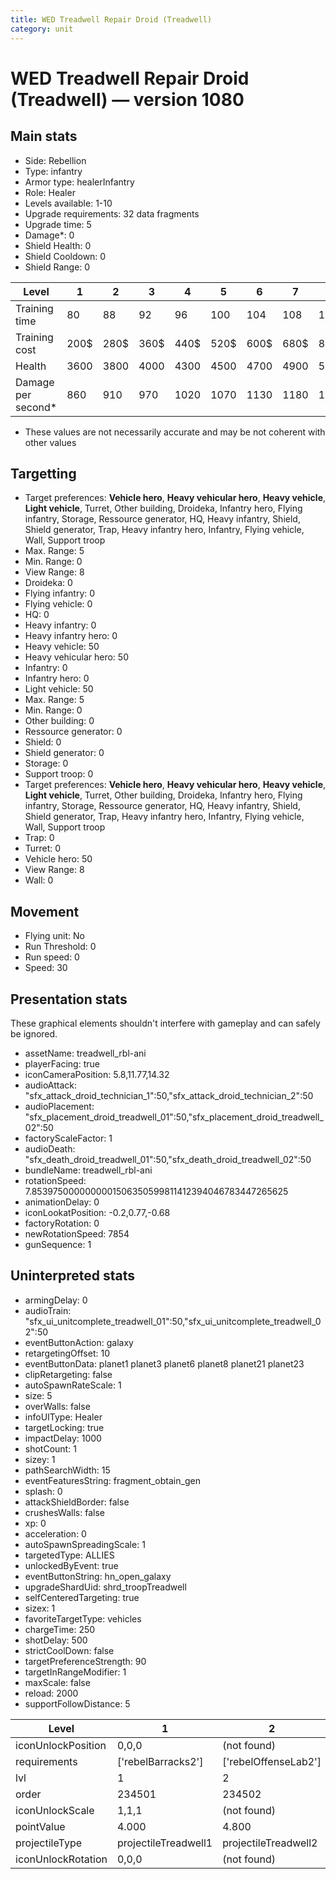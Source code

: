```yaml
---
title: WED Treadwell Repair Droid (Treadwell)
category: unit
---
```


# WED Treadwell Repair Droid (Treadwell) — version 1080

## Main stats

  * Side: Rebellion
  * Type: infantry
  * Armor type: healerInfantry
  * Role: Healer
  * Levels available: 1-10
  * Upgrade requirements: 32 data fragments
  * Upgrade time: 5
  * Damage*: 0
  * Shield Health: 0
  * Shield Cooldown: 0
  * Shield Range: 0

|Level             |1   |2   |3   |4   |5   |6   |7   |8   |9   |10   |
|------------------|----|----|----|----|----|----|----|----|----|-----|
|Training time     |80  |88  |92  |96  |100 |104 |108 |112 |116 |120  |
|Training cost     |200$|280$|360$|440$|520$|600$|680$|800$|840$|920$ |
|Health            |3600|3800|4000|4300|4500|4700|4900|5200|5600|19500|
|Damage per second*|860 |910 |970 |1020|1070|1130|1180|1230|1330|1440 |

* These values are not necessarily accurate and may be not coherent with other values

## Targetting

  * Target preferences: **Vehicle hero**, **Heavy vehicular hero**, **Heavy vehicle**, **Light vehicle**, Turret, Other building, Droideka, Infantry hero, Flying infantry, Storage, Ressource generator, HQ, Heavy infantry, Shield, Shield generator, Trap, Heavy infantry hero, Infantry, Flying vehicle, Wall, Support troop
  * Max. Range: 5
  * Min. Range: 0
  * View Range: 8
  * Droideka: 0
  * Flying infantry: 0
  * Flying vehicle: 0
  * HQ: 0
  * Heavy infantry: 0
  * Heavy infantry hero: 0
  * Heavy vehicle: 50
  * Heavy vehicular hero: 50
  * Infantry: 0
  * Infantry hero: 0
  * Light vehicle: 50
  * Max. Range: 5
  * Min. Range: 0
  * Other building: 0
  * Ressource generator: 0
  * Shield: 0
  * Shield generator: 0
  * Storage: 0
  * Support troop: 0
  * Target preferences: **Vehicle hero**, **Heavy vehicular hero**, **Heavy vehicle**, **Light vehicle**, Turret, Other building, Droideka, Infantry hero, Flying infantry, Storage, Ressource generator, HQ, Heavy infantry, Shield, Shield generator, Trap, Heavy infantry hero, Infantry, Flying vehicle, Wall, Support troop
  * Trap: 0
  * Turret: 0
  * Vehicle hero: 50
  * View Range: 8
  * Wall: 0

## Movement

  * Flying unit: No
  * Run Threshold: 0
  * Run speed: 0
  * Speed: 30

## Presentation stats

These graphical elements shouldn't interfere with gameplay and can safely be ignored.

  * assetName: treadwell_rbl-ani
  * playerFacing: true
  * iconCameraPosition: 5.8,11.77,14.32
  * audioAttack: "sfx_attack_droid_technician_1":50,"sfx_attack_droid_technician_2":50
  * audioPlacement: "sfx_placement_droid_treadwell_01":50,"sfx_placement_droid_treadwell_02":50
  * factoryScaleFactor: 1
  * audioDeath: "sfx_death_droid_treadwell_01":50,"sfx_death_droid_treadwell_02":50
  * bundleName: treadwell_rbl-ani
  * rotationSpeed: 7.8539750000000001506350599811412394046783447265625
  * animationDelay: 0
  * iconLookatPosition: -0.2,0.77,-0.68
  * factoryRotation: 0
  * newRotationSpeed: 7854
  * gunSequence: 1

## Uninterpreted stats

  * armingDelay: 0
  * audioTrain: "sfx_ui_unitcomplete_treadwell_01":50,"sfx_ui_unitcomplete_treadwell_02":50
  * eventButtonAction: galaxy
  * retargetingOffset: 10
  * eventButtonData: planet1 planet3 planet6 planet8 planet21 planet23
  * clipRetargeting: false
  * autoSpawnRateScale: 1
  * size: 5
  * overWalls: false
  * infoUIType: Healer
  * targetLocking: true
  * impactDelay: 1000
  * shotCount: 1
  * sizey: 1
  * pathSearchWidth: 15
  * eventFeaturesString: fragment_obtain_gen
  * splash: 0
  * attackShieldBorder: false
  * crushesWalls: false
  * xp: 0
  * acceleration: 0
  * autoSpawnSpreadingScale: 1
  * targetedType: ALLIES
  * unlockedByEvent: true
  * eventButtonString: hn_open_galaxy
  * upgradeShardUid: shrd_troopTreadwell
  * selfCenteredTargeting: true
  * sizex: 1
  * favoriteTargetType: vehicles
  * chargeTime: 250
  * shotDelay: 500
  * strictCoolDown: false
  * targetPreferenceStrength: 90
  * targetInRangeModifier: 1
  * maxScale: false
  * reload: 2000
  * supportFollowDistance: 5

|Level             |1                   |2                   |3                   |4                   |5                   |6                   |7                   |8                   |9                   |10                   |
|------------------|--------------------|--------------------|--------------------|--------------------|--------------------|--------------------|--------------------|--------------------|--------------------|---------------------|
|iconUnlockPosition|0,0,0               |(not found)         |(not found)         |(not found)         |(not found)         |(not found)         |(not found)         |(not found)         |(not found)         |(not found)          |
|requirements      |['rebelBarracks2']  |['rebelOffenseLab2']|['rebelOffenseLab3']|['rebelOffenseLab4']|['rebelOffenseLab5']|['rebelOffenseLab6']|['rebelOffenseLab7']|['rebelOffenseLab8']|['rebelOffenseLab9']|['rebelOffenseLab10']|
|lvl               |1                   |2                   |3                   |4                   |5                   |6                   |7                   |8                   |9                   |10                   |
|order             |234501              |234502              |234503              |234504              |234505              |234506              |234507              |234508              |234509              |234510               |
|iconUnlockScale   |1,1,1               |(not found)         |(not found)         |(not found)         |(not found)         |(not found)         |(not found)         |(not found)         |(not found)         |(not found)          |
|pointValue        |4.000               |4.800               |5.600               |6.400               |7.200               |8.000               |8.800               |9.600               |10.400              |12.000               |
|projectileType    |projectileTreadwell1|projectileTreadwell2|projectileTreadwell3|projectileTreadwell4|projectileTreadwell5|projectileTreadwell6|projectileTreadwell7|projectileTreadwell8|projectileTreadwell9|projectileTreadwell10|
|iconUnlockRotation|0,0,0               |(not found)         |(not found)         |(not found)         |(not found)         |(not found)         |(not found)         |(not found)         |(not found)         |(not found)          |

